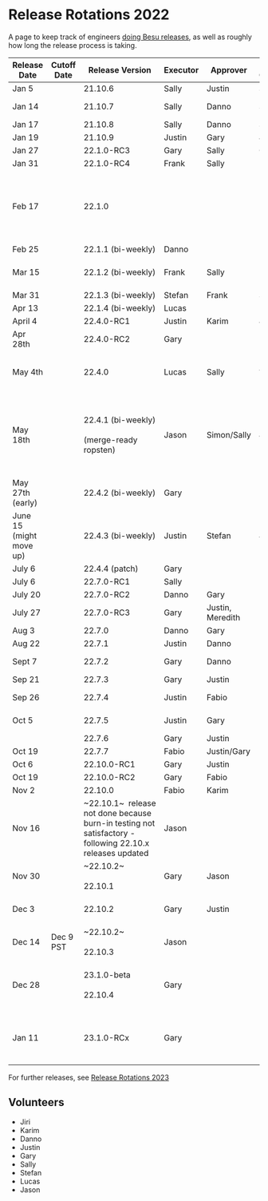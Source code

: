 # Release Rotations 2022

A page to keep track of engineers [doing Besu releases](../../releasing/how-to-do-a-besu-release.md), as well as roughly how long the release process is taking.   
  

| Release Date | Cutoff Date | Release Version | Executor | Approver | Release Coordinator | Time Taken |
| --- | --- | --- | --- | --- | --- | --- |
| Jan 5 |     | 21.10.6 | Sally | Justin | Sally | 1h  |
| Jan 14 |     | 21.10.7 | Sally | Danno | Sally | 3h (cherry picking) |
| Jan 17 |     | 21.10.8 | Sally | Danno | Sally | 1h  |
| Jan 19 |     | 21.10.9 | Justin | Gary | Justin | 1.5hr |
| Jan 27 |     | 22.1.0-RC3 | Gary | Sally | Gary | 1.5hr |
| Jan 31 |     | 22.1.0-RC4 | Frank | Sally | Lucas | 1.5hr |
| Feb 17 |     | 22.1.0 |     |     | Lucas/Sally | 1.3hr so far (cherry picking)<br><br>1.5hrs updating canaries |
| Feb 25 |     | 22.1.1 (bi-weekly) | Danno |     |     |     |
| Mar 15 |     | 22.1.2 (bi-weekly) | Frank | Sally | Frank | 2.5h (1.5h spent fixing DCO) |
| Mar 31 |     | 22.1.3 (bi-weekly) | Stefan | Frank | Stefan | 1.75hr |
| Apr 13 |     | 22.1.4 (bi-weekly) | Lucas |     |     |     |
| April 4 |     | 22.4.0-RC1 | Justin | Karim | Justin | 1.5hr |
| Apr 28th |     | 22.4.0-RC2 | Gary |     |     |     |
| May 4th |     | 22.4.0 | Lucas | Sally | ?   | 1h release  <br>1.5h updating canaries |
| May 18th |     | 22.4.1 (bi-weekly)<br><br>(merge-ready ropsten) | Jason | Simon/Sally | Jason | 3hr (merging in flaky test fix, codeql oom, manifest docker step failed) |
| May 27th (early) |     | 22.4.2 (bi-weekly) | Gary |     |     |     |
| June 15 (might move up) |     | 22.4.3 (bi-weekly) | Justin | Stefan | Justin | 2hr, cherry picking a pr revert. |
| July 6 |     | 22.4.4 (patch) | Gary |     |     |     |
| July 6 |     | 22.7.0-RC1 | Sally |     |     |     |
| July 20 |     | 22.7.0-RC2 | Danno | Gary |     |     |
| July 27 |     | 22.7.0-RC3 | Gary | Justin, Meredith |     |     |
| Aug 3 |     | 22.7.0 | Danno | Gary |     |     |
| Aug 22 |     | 22.7.1 | Justin | Danno |     |     |
| Sept 7 |     | 22.7.2 | Gary | Danno |     | Merge Only Cherrypicks |
| Sep 21 |     | 22.7.3 | Gary | Justin |     | Mainline |
| Sep 26 |     | 22.7.4 | Justin | Fabio |     | off-cycle release |
| Oct 5 |     | 22.7.5 | Justin | Gary |     | off-cycle release |
|     |     | 22.7.6 | Gary | Justin |     |     |
| Oct 19 |     | 22.7.7 | Fabio | Justin/Gary |     |     |
| Oct 6 |     | 22.10.0-RC1 | Gary | Justin |     | Mainline |
| Oct 19 |     | 22.10.0-RC2 | Gary | Fabio |     |     |
| Nov 2 |     | 22.10.0 | Fabio | Karim |     |     |
| Nov 16 |     | ~22.10.1~  release not done because burn-in testing not satisfactory - following 22.10.x releases updated | Jason |     |     |     |
| Nov 30 |     | ~22.10.2~<br><br>22.10.1 | Gary | Jason |     |     |
| Dec 3 |     | 22.10.2 | Gary | Justin |     | Hotfix for SEGFAULTs on 22.10.1 |
| Dec 14 | Dec 9 PST | ~22.10.2~<br><br>22.10.3 | Jason |     |     |     |
| Dec 28 |     | 23.1.0-beta<br><br>22.10.4 | Gary |     |     | Beta - Not released as production ready. Will include EOF |
| Jan 11 |     | 23.1.0-RCx | Gary |     |     | start from main, cherry pick until done on 25th |

For further releases, see [Release Rotations 2023](../archive/release-rotations-2023.md)

## Volunteers

- Jiri
- Karim
- Danno
- Justin
- Gary
- Sally
- Stefan
- Lucas
- Jason